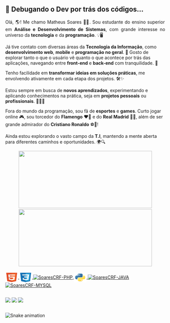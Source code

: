 <h2>🐞 Debugando o Dev por trás dos códigos...</h2>

<p style="text-align: justify;">
  Olá, <span role="img" aria-label="mundo" title="mundo">🌎</span>! Me chamo Matheus Soares 👨‍💻. Sou estudante do ensino superior em <strong>Análise
    e Desenvolvimento de Sistemas</strong>, com grande interesse no universo da <strong>tecnologia</strong> e da
  <strong>programação</strong>. 💡🖥️ <br>

  Já tive contato com diversas áreas da <strong>Tecnologia da Informação</strong>, como <strong>desenvolvimento
    web</strong>, <strong>mobile</strong> e <strong>programação no geral</strong>. 🚀 Gosto de explorar tanto o que o
  usuário vê quanto o que acontece por trás das aplicações, navegando entre <strong>front-end</strong> e
  <strong>back-end</strong> com tranquilidade. 🧩 <br>

  Tenho facilidade em <strong>transformar ideias em soluções práticas</strong>, me envolvendo ativamente em cada etapa
  dos projetos. 🛠️✨ <br>

  Estou sempre em busca de <strong>novos aprendizados</strong>, experimentando e aplicando conhecimentos na prática,
  seja em <strong>projetos pessoais</strong> ou <strong>profissionais</strong>. 📘🧪💼 <br>

  Fora do mundo da programação, sou fã de <strong>esportes</strong> e <strong>games</strong>. Curto jogar online 🎮, sou
  torcedor do <strong>Flamengo</strong> ❤️🖤 e do <strong>Real Madrid</strong> 🤍🖤, além de ser grande admirador do
  <strong>Cristiano Ronaldo</strong> ⚽👑! <br>

  Ainda estou explorando o vasto campo da <strong>T.I</strong>, mantendo a mente aberta para diferentes caminhos e
  oportunidades. 🌍🔍
</p>

<div align="center">
  <a href="https://github.com/SoaresCRF">
  <img height="180em" width="420em" src="https://github-readme-stats.vercel.app/api?username=SoaresCRF&show_icons=true&theme=dracula&include_all_commits=true&count_private=true"/>
  <img height="180em" width="420em" src="https://github-readme-stats.vercel.app/api/top-langs/?username=SoaresCRF&layout=compact&langs_count=7&theme=dracula"/>
</div>

<div style="display: inline_block"><br>
  <img align="center" alt="SoaresCRF-HTML" height="30" width="40" src="https://raw.githubusercontent.com/devicons/devicon/master/icons/html5/html5-original.svg">
  <img align="center" alt="SoaresCRF-CSS" height="30" width="40" src="https://raw.githubusercontent.com/devicons/devicon/master/icons/css3/css3-original.svg">
  <img align="center" alt="SoaresCRF-PHP" height="30" width="40" src="https://cdn.jsdelivr.net/gh/devicons/devicon/icons/php/php-original.svg">
  <img align="center" alt="SoaresCRF-PYTHON" height="30" width="40" src="https://raw.githubusercontent.com/devicons/devicon/master/icons/python/python-original.svg">
  <img align="center" alt="SoaresCRF-JAVA" height="30" width="40" src="https://cdn.jsdelivr.net/gh/devicons/devicon/icons/java/java-original.svg">
  <img align="center" alt="SoaresCRF-MYSQL" height="30" width="40" src="https://cdn.jsdelivr.net/gh/devicons/devicon/icons/mysql/mysql-original.svg">
</div>

##

<div> 
  <a href="https://www.instagram.com/soarescrf_/" target="_blank" ><img src="https://img.shields.io/badge/-Instagram-%23E4405F?style=for-the-badge&logo=instagram&logoColor=white" target="_blank"></a>
  <a href = "mailto:matheussoarescrf10@gmail.com"><img src="https://img.shields.io/badge/-Gmail-%23333?style=for-the-badge&logo=gmail&logoColor=white" target="_blank" ></a>
  <a href="https://www.linkedin.com/in/matheus-soares-0569b8251/" target="_blank" ><img src="https://img.shields.io/badge/-LinkedIn-%230077B5?style=for-the-badge&logo=linkedin&logoColor=white" target="_blank"></a> 
 
 ##
 
![Snake animation](https://github.com/SoaresCRF/SoaresCRF/blob/output/github-contribution-grid-snake.svg)
</div>

